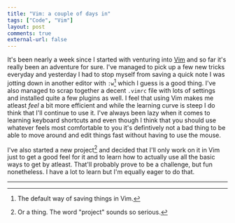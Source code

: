 ```yaml
---
title: "Vim: a couple of days in"
tags: ["Code", "Vim"]
layout: post
comments: true
external-url: false
---
```


It's been nearly a week since I started with venturing into [Vim](http://www.vim.org/) and so far it's really been an adventure for sure. I've managed to pick up a few new tricks everyday and yesterday I had to stop myself from saving a quick note I was jotting down in another editor with `:w`[^20130103-1] which I guess is a good thing. I've also managed to scrap together a decent `.vimrc` file with lots of settings and installed quite a few plugins as well. I feel that using Vim makes me atleast *feel* a bit more efficient and while the learning curve is steep I do think that I'll continue to use it. I've always been lazy when it comes to learning keyboard shortcuts and even though I think that you should use whatever feels most comfortable to you it's defintively not a bad thing to be able to move around and edit things fast without having to use the mouse. 

I've also started a new project[^20130103-2] and decided that I'll only work on it in Vim just to get a good feel for it and to learn how to actually use all the basic ways to get by atleast. That'll probably prove to be a challenge, but fun nonetheless. I have a lot to learn but I'm equally eager to do that.

***

[^20130103-1]: The default way of saving things in Vim.
[^20130103-2]: Or a thing. The word "project" sounds so serious.
